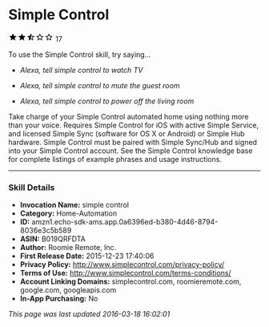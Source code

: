 # Simple Control
![2.5 stars](../../../images/ic_star_black_18dp_1x.png)![2.5 stars](../../../images/ic_star_black_18dp_1x.png)![2.5 stars](../../../images/ic_star_half_black_18dp_1x.png)![2.5 stars](../../../images/ic_star_border_black_18dp_1x.png)![2.5 stars](../../../images/ic_star_border_black_18dp_1x.png) 17

To use the Simple Control skill, try saying...

* *Alexa, tell simple control to watch TV*

* *Alexa, tell simple control to mute the guest room*

* *Alexa, tell simple control to power off the living room*

Take charge of your Simple Control automated home using nothing more than your voice. Requires Simple Control for iOS with active Simple Service, and licensed Simple Sync (software for OS X or Android) or Simple Hub hardware. Simple Control must be paired with Simple Sync/Hub and signed into your Simple Control account. See the Simple Control knowledge base for complete listings of example phrases and usage instructions.

***

### Skill Details

* **Invocation Name:** simple control
* **Category:** Home-Automation
* **ID:** amzn1.echo-sdk-ams.app.0a6396ed-b380-4d46-8794-8036e3c5b589
* **ASIN:** B019QRFDTA
* **Author:** Roomie Remote, Inc.
* **First Release Date:** 2015-12-23 17:40:06
* **Privacy Policy:** http://www.simplecontrol.com/privacy-policy/
* **Terms of Use:** http://www.simplecontrol.com/terms-conditions/
* **Account Linking Domains:** simplecontrol.com, roomieremote.com, google.com, googleapis.com
* **In-App Purchasing:** No

*This page was last updated 2016-03-18 16:02:01*
